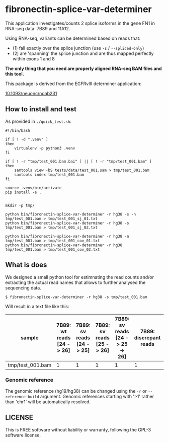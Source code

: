 # fibronectin-splice-var-determiner #

This application investigates/counts 2 splice isoforms in the gene FN1
in RNA-seq data: 7B89 and 11A12.

Using RNA-seq, variants can be determined based on reads that:

 - (1) fall exactly over the splice junction (use `-s` / `--spliced-only`)
 - (2) are 'spanning' the splice junction and are thus mapped perfectly within exons 1 and 8

**The only thing that you need are properly aligned RNA-seq BAM files and this tool.**

This package is derived from the EGFRvIII determiner application:

[10.1093/neuonc/noab231](https://doi.org/10.1093/neuonc/noab231)


## How to install and test ##

As provided in `./quick_test.sh`:

```
#!/bin/bash

if [ ! -d ".venv" ] 
then
    virtualenv -p python3 .venv
fi

if [ ! -r "tmp/test_001.bam.bai" ] || [ ! -r "tmp/test_001.bam" ] 
then
    samtools view -bS tests/data/test_001.sam > tmp/test_001.bam
    samtools index tmp/test_001.bam
fi

source .venv/bin/activate
pip install -e .


mkdir -p tmp/

python bin/fibronectin-splice-var-determiner -r hg38 -s -n tmp/test_001.bam > tmp/test_001_sj_01.txt
python bin/fibronectin-splice-var-determiner -r hg38 -s    tmp/test_001.bam > tmp/test_001_sj_02.txt

python bin/fibronectin-splice-var-determiner -r hg38 -n    tmp/test_001.bam > tmp/test_001_cov_01.txt
python bin/fibronectin-splice-var-determiner -r hg38       tmp/test_001.bam > tmp/test_001_cov_02.txt

```


## What is does ##

We designed a small python tool for estimnating the read counts and/or extracting
the actual read names that allows to further analysed the sequencing data.


```
$ fibronectin-splice-var-determiner -r hg38 -s tmp/test_001.bam
```

Will result in a text file like this:

| sample | 7B89: wt reads [24 -> 26] | 7B89: sv reads [24 -> 25] | 7B89: sv reads [25 -> 26] | 7B89: sv reads [24 -> 25 -> 26] | 7B89: discrepant reads | 11A12: wt reads [31 -> 33] | 11A12: sv reads [31 -> 32] | 11A12: sv reads [31 -> 32] | 11A12: sv reads [31 -> 32 -> 33] | 11A12: discrepant reads |
|--------|---------------------------|---------------------------|---------------------------|---------------------------------|------------------------|----------------------------|----------------------------|----------------------------|----------------------------------|-------------------------|
| tmp/test_001.bam | 1 | 1 | 1 | 1 | 1 | 1 | 1 | 1 | 0 | 0 |



### Genomic reference ###

The genomic reference (hg19/hg38) can be changed using the `-r` or
`--reference-build` argument. Genomic references starting with '>1' rather
than 'chr1' will be automatically resolved.


## LICENSE ##

This is FREE software without liability or warranty, following the GPL-3
software license.


